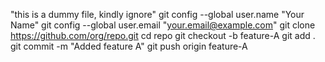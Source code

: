 "this is a  dummy file, kindly ignore" 
git config --global user.name "Your Name"
git config --global user.email "your.email@example.com"
git clone https://github.com/org/repo.git
cd repo
git checkout -b feature-A
git add .
git commit -m "Added feature A"
git push origin feature-A
